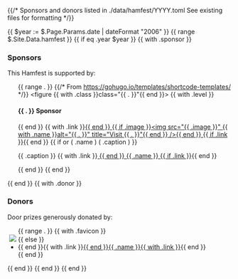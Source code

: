 {{/* 
Sponsors and donors listed in ./data/hamfest/YYYY.toml
See existing files for formatting
*/}}

{{ $year := $.Page.Params.date | dateFormat "2006" }}
{{ range $.Site.Data.hamfest }}
	{{ if eq .year $year }}
		{{ with .sponsor }}
			<h3>Sponsors</h3>
			<p style="margin-bottom:6px;">This Hamfest is supported by:</p>
			<ul style="list-style:none;border-left:0;margin-left:0;">
			{{ range . }}
				{{/* From https://gohugo.io/templates/shortcode-templates/ */}}
				<figure {{ with .class }}class="{{ . }}"{{ end }}>
					{{ with .level }}<h4>{{ . }} Sponsor</h4>{{ end }}
					{{ with .link }}<a href="{{ . }}">{{ end }}
						{{ if .image  }}<img src="{{ .image }}" {{ with .name }}alt="{{ . }}" title="Visit {{ . }}"{{ end }} />{{ end }}
					{{ if .link }}</a>{{ end }}
					{{ if or ( .name ) ( .caption ) }}
					<figcaption><p>
						{{ .caption }}
						{{ with .link }}<a href="{{ . }}"> {{ end }}
							{{ .name }}
						{{ if .link }}</a>{{ end }}
					</p></figcaption>
				{{ end }}
			</figure>
		{{ end }}
		</ul>
		{{ end }}
		{{ with .donor }}
			<h3>Donors</h3>
			<p style="margin-bottom:6px;">Door prizes generously donated by:</p>
			<ul>
			{{ range . }}
				{{ with .favicon }}<li style="list-style:none;position:relative;left:-20px;"><img src="{{ . | safeURL }}" /> {{ else }}<li>{{ end }}{{ with .link }}<a href="{{ . }}">{{ end }}{{ .name }}{{ with .link }}</a>{{ end }}</li>
			{{ end }}
			</ul>
		{{ end }}
	{{ end }}
{{ end }}

